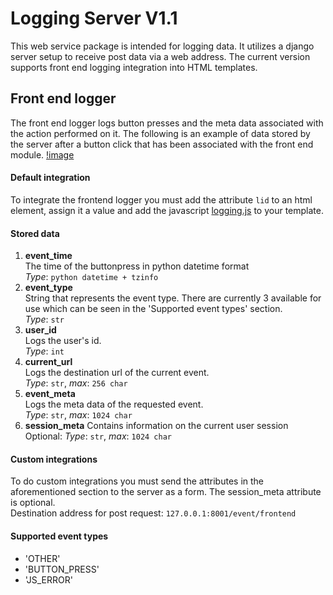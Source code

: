 # Logging Server V1.1
This web service package is intended for logging data. It utilizes a django server setup to receive post data via a web
address. The current version supports front end logging integration into HTML templates.

## Front end logger
The front end logger logs button presses and the meta data associated with the action performed on it. The following
is an example of data stored by the server after a button click that has been associated with the front end module.
[!image](log_example.PNG)

#### Default integration
To integrate the frontend logger you must add the attribute `lid` to an html element, assign it a value and add the 
javascript [logging.js](logging.js) to your template.

#### Stored data
1. **event_time**\
The time of the buttonpress in python datetime format\
_Type_: `python datetime + tzinfo`
2. **event_type**\
String that represents the event type. There are currently 3 available for use which can be seen in the 
'Supported event types' section.\
_Type_: `str`
3. **user_id**\
Logs the user's id.\
_Type_: `int`
4. **current_url**\
Logs the destination url of the current event.\
_Type_: `str`, _max_: `256 char`
5. **event_meta**\
Logs the meta data of the requested event.\
_Type_: `str`, _max_: `1024 char`
6. **session_meta**
Contains information on the current user session\
Optional: _Type_: `str`, _max_: `1024 char`

#### Custom integrations
To do custom integrations you must send the attributes in the aforementioned section
to the server as a form. The session_meta attribute is optional.\
Destination address for post request: `127.0.0.1:8001/event/frontend`

#### Supported event types
- 'OTHER'
- 'BUTTON_PRESS'
- 'JS_ERROR'


